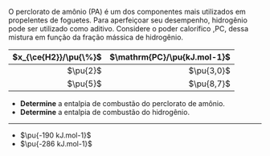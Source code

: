 O perclorato de amônio (PA) é um dos componentes mais utilizados em propelentes de foguetes. Para aperfeiçoar seu desempenho, hidrogênio pode ser utilizado como aditivo. Considere o poder calorífico ,$\mathrm{PC}$, dessa mistura em função da fração mássica de hidrogênio.

| $x_{\ce{H2}}/\pu{\%}$ | $\mathrm{PC}/\pu{kJ.mol-1}$ | 
|---:|---:|
| $\pu{2}$ | $\pu{3,0}$ | 
| $\pu{5}$ | $\pu{8,7}$ | 

- **Determine** a entalpia de combustão do perclorato de amônio.
- **Determine** a entalpia de combustão do hidrogênio.

---

- $\pu{-190 kJ.mol-1}$
- $\pu{-286 kJ.mol-1}$
